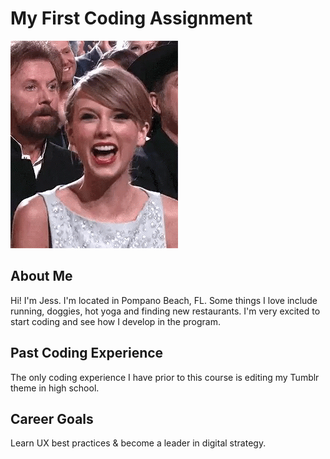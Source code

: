 # My First Coding Assignment
![](ae7a159ab9abfd4ee5e0e03979c2ba73-2.gif)
## About Me
Hi! I'm Jess. I'm located in Pompano Beach, FL. Some things I love include running, doggies, hot yoga and finding new restaurants.  I'm very excited to start coding and see how I develop in the program.
## Past Coding Experience
The only coding experience I have prior to this course is editing my Tumblr theme in high school.
## Career Goals
Learn UX best practices & become a leader in digital strategy.
